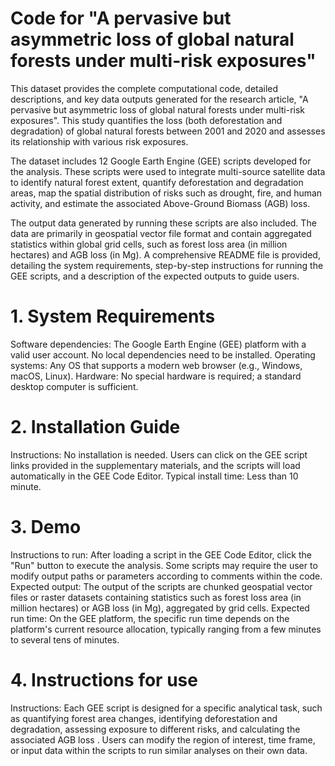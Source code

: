 # Code for "A pervasive but asymmetric loss of global natural forests under multi-risk exposures"

This dataset provides the complete computational code, detailed descriptions, and key data outputs generated for the research article, "A pervasive but asymmetric loss of global natural forests under multi-risk exposures". This study quantifies the loss (both deforestation and degradation) of global natural forests between 2001 and 2020 and assesses its relationship with various risk exposures.

The dataset includes 12 Google Earth Engine (GEE) scripts developed for the analysis. These scripts were used to integrate multi-source satellite data to identify natural forest extent, quantify deforestation and degradation areas, map the spatial distribution of risks such as drought, fire, and human activity, and estimate the associated Above-Ground Biomass (AGB) loss.

The output data generated by running these scripts are also included. The data are primarily in geospatial vector file format and contain aggregated statistics within global grid cells, such as forest loss area (in million hectares) and AGB loss (in Mg).
A comprehensive README file is provided, detailing the system requirements, step-by-step instructions for running the GEE scripts, and a description of the expected outputs to guide users.

# 1.	System Requirements
Software dependencies: The Google Earth Engine (GEE) platform with a valid user account. No local dependencies need to be installed.
Operating systems: Any OS that supports a modern web browser (e.g., Windows, macOS, Linux).
Hardware: No special hardware is required; a standard desktop computer is sufficient.

# 2.	Installation Guide
Instructions: No installation is needed. Users can click on the GEE script links provided in the supplementary materials, and the scripts will load automatically in the GEE Code Editor.
Typical install time: Less than 10 minute.

# 3.	Demo
Instructions to run: After loading a script in the GEE Code Editor, click the "Run" button to execute the analysis. Some scripts may require the user to modify output paths or parameters according to comments within the code.
Expected output: The output of the scripts are chunked geospatial vector files or raster datasets containing statistics such as forest loss area (in million hectares) or AGB loss (in Mg), aggregated by grid cells.
Expected run time: On the GEE platform, the specific run time depends on the platform's current resource allocation, typically ranging from a few minutes to several tens of minutes.

# 4.	Instructions for use
Instructions: Each GEE script is designed for a specific analytical task, such as quantifying forest area changes, identifying deforestation and degradation, assessing exposure to different risks, and calculating the associated AGB loss . Users can modify the region of interest, time frame, or input data within the scripts to run similar analyses on their own data.
